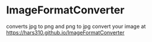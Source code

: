 # ImageFormatConverter
 converts jpg to png and png to jpg
convert your image at https://hars310.github.io/ImageFormatConverter
